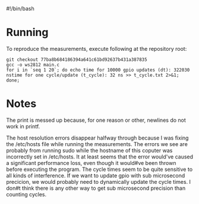#!/bin/bash
# Running
To reproduce the measurements, execute following at the repository root:
```
git checkout 77ba8b684186394a641c61bd92637b431a387835
gcc -o ws2812 main.c
for i in `seq 1 20`; do echo time for 10000 gpio updates (dt): 322030 nstime for one cycle/update (t_cycle): 32 ns >> t_cycle.txt 2>&1; done;
```
# Notes
The print is messed up because, for one reason or other, newlines do not work in printf.

The host resolution errors disappear halfway through because I was fixing the /etc/hosts file while running the measurements. The errors we see are probably from running sudo while the hostname of this coputer was incorrectly set in /etc/hosts. It at least seems that the error would've caused a significant performance loss, even though it would#ve been thrown before executing the program. The cycle times seem to be quite sensitive to all kinds of interference. If we want to update gpio with sub microsecond precicion, we would probably need to dynamically update the cycle times. I don#t think there is any other way to get sub microsecond precision than counting cycles.
